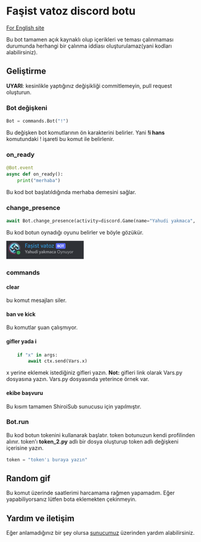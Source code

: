 # Faşist vatoz discord botu

[For English site](https://tarik366.github.io/dengesizVatoz/EN.md)

Bu bot tamamen açık kaynaklı olup içerikleri ve teması çalınmaması durumunda herhangi bir çalınma iddiası oluşturulamaz(yani kodları alabilirsiniz).

## Geliştirme

**UYARI**: kesinlikle yaptığınız değişikliği commitlemeyin, pull request oluşturun.

### Bot değişkeni

```python
Bot = commands.Bot("!")
```

Bu değişken bot komutlarının ön karakterini belirler. Yani **!i hans** komutundaki ! işareti bu komut ile belirlenir.

### on_ready

```python
@Bot.event
async def on_ready():
    print("merhaba")
```

Bu kod bot başlatıldığında merhaba demesini sağlar.

### change_presence

```python
await Bot.change_presence(activity=discord.Game(name="Yahudi yakmaca", type=3, application_id=None, details="Yahudi yakıyor", state="Yahudi yakıyor",))
```

Bu kod botun oynadığı oyunu belirler ve böyle gözükür.

![Statü](images/statue.png)

### commands

#### clear

bu komut mesajları siler.

#### ban ve kick

Bu komutlar şuan çalışmıyor.

#### gifler yada i

``` python
    if "x" in args:
        await ctx.send(Vars.x)
```

x yerine eklemek istediğiniz gifleri yazın.
**Not:** gifleri link olarak Vars.py dosyasına yazın. Vars.py dosyasında yeterince örnek var.

#### ekibe başvuru

Bu kısım tamamen ShiroiSub sunucusu için yapılmıştır.

### Bot.run

Bu kod botun tokenini kullanarak başlatır. token botunuzun kendi profilinden alınır. token'ı **token_2.py** adlı bir dosya oluşturup token adlı değişkeni içerisine yazın.

```python
token = "token'ı buraya yazın"
```

## Random gif

Bu komut üzerinde saatlerimi harcamama rağmen yapamadım. Eğer yapabiliyorsanız lütfen bota eklemekten çekinmeyin.

## Yardım ve iletişim

Eğer anlamadığınız bir şey olursa [sunucumuz](https://discord.gg/G6uwgEAjSx) üzerinden yardım alabilirsiniz.
